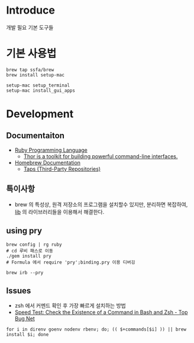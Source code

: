 # Introduce

개발 필요 기본 도구들

# 기본 사용법

```shell
brew tap ssfa/brew
brew install setup-mac

setup-mac setup_terminal   
setup-mac install_gui_apps  
```

# Development

## Documentaiton
 * [Ruby Programming Language](https://www.ruby-lang.org/en/)
   * [Thor is a toolkit for building powerful command-line interfaces.](https://github.com/erikhuda/thor)
 * [Homebrew Documentation](https://docs.brew.sh/)
   * [Taps (Third-Party Repositories)](https://docs.brew.sh/Taps)

## 특이사항
 * brew 의 특성상, 원격 저장소의 프로그램을 설치할수 있지만, 분리하면 복잡하여, [lib](./lib) 의 라이브러리들을 이용해서 해결한다.

## using pry
```shell
brew config | rg ruby
# cd 루비 패스로 이동
./gem install pry
# Formula 에서 require 'pry';binding.pry 이용 디버깅

brew irb --pry
```

## Issues

 * zsh 에서 커멘드 확인 후 가장 빠르게 설치하는 방법
 * [Speed Test: Check the Existence of a Command in Bash and Zsh - Top Bug Net](https://www.topbug.net/blog/2016/10/11/speed-test-check-the-existence-of-a-command-in-bash-and-zsh/)

```shell
for i in direnv goenv nodenv rbenv; do; (( $+commands[$i] )) || brew install $i; done
```
